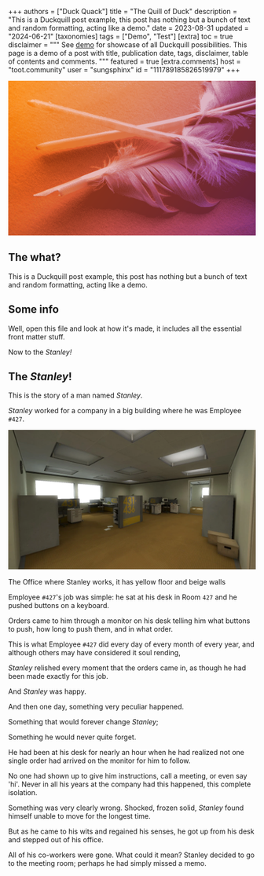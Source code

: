 +++
authors = ["Duck Quack"]
title = "The Quill of Duck"
description = "This is a Duckquill post example, this post has nothing but a bunch of text and random formatting, acting like a demo."
date = 2023-08-31
updated = "2024-06-21"
[taxonomies]
tags = ["Demo", "Test"]
[extra]
toc = true
disclaimer = """
See [demo](@/demo/index.md) for showcase of all Duckquill possibilities. This page is a demo of a post with title, publication date, tags, disclaimer, table of contents and comments.
"""
featured = true
[extra.comments]
host = "toot.community"
user = "sungsphinx"
id = "111789185826519979"
+++

![Quill](quill.png)

## The what?

This is a Duckquill post example, this post has nothing but a bunch of text and random formatting, acting like a demo.

## Some info

Well, open this file and look at how it's made, it includes all the essential front matter stuff.

Now to the _Stanley!_

## The _Stanley_!

This is the story of a man named _Stanley_.

_Stanley_ worked for a company in a big building where he was Employee `#427`.

![The Office](the-office.webp)
<figcaption>The Office where Stanley works, it has yellow floor and beige walls</figcaption>

Employee `#427`'s job was simple: he sat at his desk in Room `427` and he pushed buttons on a keyboard.

Orders came to him through a monitor on his desk telling him what buttons to push, how long to push them, and in what order.

This is what Employee `#427` did every day of every month of every year, and although others may have considered it soul rending,

_Stanley_ relished every moment that the orders came in, as though he had been made exactly for this job.

And _Stanley_ was happy.

And then one day, something very peculiar happened.

Something that would forever change _Stanley_;

Something he would never quite forget.

He had been at his desk for nearly an hour when he had realized not one single order had arrived on the monitor for him to follow.

No one had shown up to give him instructions, call a meeting, or even say 'hi'. Never in all his years at the company had this happened, this complete isolation.

Something was very clearly wrong. Shocked, frozen solid, _Stanley_ found himself unable to move for the longest time.

But as he came to his wits and regained his senses, he got up from his desk and stepped out of his office.

All of his co-workers were gone. What could it mean? Stanley decided to go to the meeting room; perhaps he had simply missed a memo.
